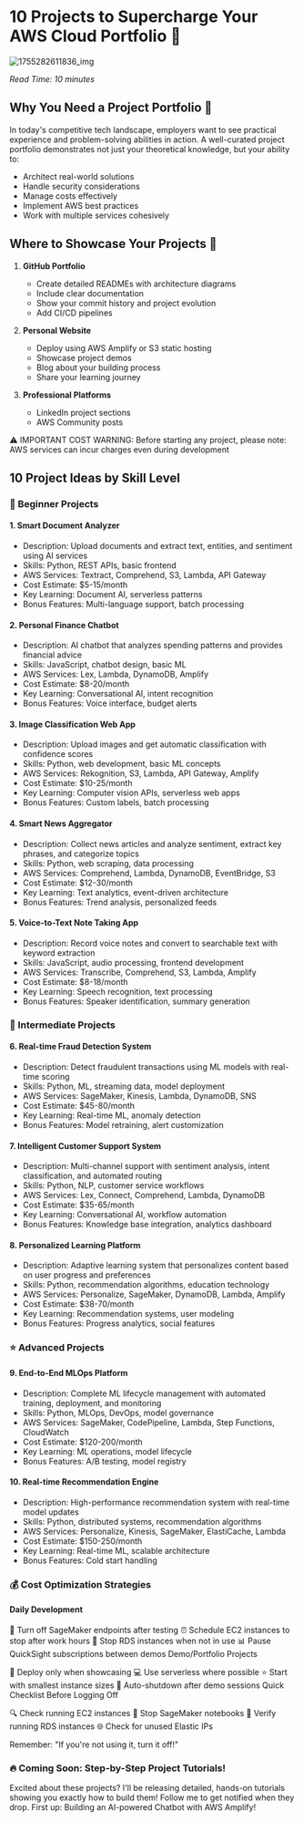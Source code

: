 # 10 Projects to Supercharge Your AWS Cloud Portfolio 🚀


![1755282611836_img](https://github.com/user-attachments/assets/53efe5d5-6f19-4b24-a67a-db2de52379ad)

*Read Time: 10 minutes*

## Why You Need a Project Portfolio 🎯

In today's competitive tech landscape, employers want to see practical experience and problem-solving abilities in action. A well-curated project portfolio demonstrates not just your theoretical knowledge, but your ability to:
- Architect real-world solutions
- Handle security considerations
- Manage costs effectively
- Implement AWS best practices
- Work with multiple services cohesively

## Where to Showcase Your Projects 🌟

1. **GitHub Portfolio**
   - Create detailed READMEs with architecture diagrams
   - Include clear documentation
   - Show your commit history and project evolution
   - Add CI/CD pipelines

2. **Personal Website**
   - Deploy using AWS Amplify or S3 static hosting
   - Showcase project demos
   - Blog about your building process
   - Share your learning journey

3. **Professional Platforms**
   - LinkedIn project sections
   - AWS Community posts

 ⚠️ IMPORTANT COST WARNING: Before starting any project, please note: AWS services can incur charges even during development
 
## 10 Project Ideas by Skill Level

### 🌱 Beginner Projects 

#### 1. Smart Document Analyzer

* Description: Upload documents and extract text, entities, and sentiment using AI services
* Skills: Python, REST APIs, basic frontend
* AWS Services: Textract, Comprehend, S3, Lambda, API Gateway
* Cost Estimate: $5-15/month
* Key Learning: Document AI, serverless patterns
* Bonus Features: Multi-language support, batch processing

#### 2. Personal Finance Chatbot

* Description: AI chatbot that analyzes spending patterns and provides financial advice
* Skills: JavaScript, chatbot design, basic ML
* AWS Services: Lex, Lambda, DynamoDB, Amplify
* Cost Estimate: $8-20/month
* Key Learning: Conversational AI, intent recognition
* Bonus Features: Voice interface, budget alerts

#### 3. Image Classification Web App

* Description: Upload images and get automatic classification with confidence scores
* Skills: Python, web development, basic ML concepts
* AWS Services: Rekognition, S3, Lambda, API Gateway, Amplify
* Cost Estimate: $10-25/month
* Key Learning: Computer vision APIs, serverless web apps
* Bonus Features: Custom labels, batch processing

#### 4. Smart News Aggregator

* Description: Collect news articles and analyze sentiment, extract key phrases, and categorize topics
* Skills: Python, web scraping, data processing
* AWS Services: Comprehend, Lambda, DynamoDB, EventBridge, S3
* Cost Estimate: $12-30/month
* Key Learning: Text analytics, event-driven architecture
* Bonus Features: Trend analysis, personalized feeds

#### 5. Voice-to-Text Note Taking App

* Description: Record voice notes and convert to searchable text with keyword extraction
* Skills: JavaScript, audio processing, frontend development
* AWS Services: Transcribe, Comprehend, S3, Lambda, Amplify
* Cost Estimate: $8-18/month
* Key Learning: Speech recognition, text processing
* Bonus Features: Speaker identification, summary generation


### 🚀 Intermediate Projects 

#### 6. Real-time Fraud Detection System

* Description: Detect fraudulent transactions using ML models with real-time scoring
* Skills: Python, ML, streaming data, model deployment
* AWS Services: SageMaker, Kinesis, Lambda, DynamoDB, SNS
* Cost Estimate: $45-80/month
* Key Learning: Real-time ML, anomaly detection
* Bonus Features: Model retraining, alert customization

#### 7. Intelligent Customer Support System

* Description: Multi-channel support with sentiment analysis, intent classification, and automated routing
* Skills: Python, NLP, customer service workflows
* AWS Services: Lex, Connect, Comprehend, Lambda, DynamoDB
* Cost Estimate: $35-65/month
* Key Learning: Conversational AI, workflow automation
* Bonus Features: Knowledge base integration, analytics dashboard

#### 8. Personalized Learning Platform
* Description: Adaptive learning system that personalizes content based on user progress and preferences
* Skills: Python, recommendation algorithms, education technology
* AWS Services: Personalize, SageMaker, DynamoDB, Lambda, Amplify
* Cost Estimate: $38-70/month
* Key Learning: Recommendation systems, user modeling
* Bonus Features: Progress analytics, social features

### ⭐ Advanced Projects 

#### 9. End-to-End MLOps Platform
* Description: Complete ML lifecycle management with automated training, deployment, and monitoring
* Skills: Python, MLOps, DevOps, model governance
* AWS Services: SageMaker, CodePipeline, Lambda, Step Functions, CloudWatch
* Cost Estimate: $120-200/month
* Key Learning: ML operations, model lifecycle
* Bonus Features: A/B testing, model registry

#### 10. Real-time Recommendation Engine
* Description: High-performance recommendation system with real-time model updates
* Skills: Python, distributed systems, recommendation algorithms
* AWS Services: Personalize, Kinesis, SageMaker, ElastiCache, Lambda
* Cost Estimate: $150-250/month
* Key Learning: Real-time ML, scalable architecture
* Bonus Features: Cold start handling

### 💰 Cost Optimization Strategies

#### Daily Development

🔌 Turn off SageMaker endpoints after testing
⏰ Schedule EC2 instances to stop after work hours
🛑 Stop RDS instances when not in use
📊 Pause QuickSight subscriptions between demos
Demo/Portfolio Projects

🚀 Deploy only when showcasing
💻 Use serverless where possible
⭐ Start with smallest instance sizes
🔄 Auto-shutdown after demo sessions
Quick Checklist Before Logging Off

🔍 Check running EC2 instances
📓 Stop SageMaker notebooks
💾 Verify running RDS instances
🌐 Check for unused Elastic IPs

Remember: "If you're not using it, turn it off!"

### 🔥 Coming Soon: Step-by-Step Project Tutorials!
Excited about these projects? I'll be releasing detailed, hands-on tutorials showing you exactly how to build them! Follow me to get notified when they drop. First up: Building an AI-powered Chatbot with AWS Amplify!
